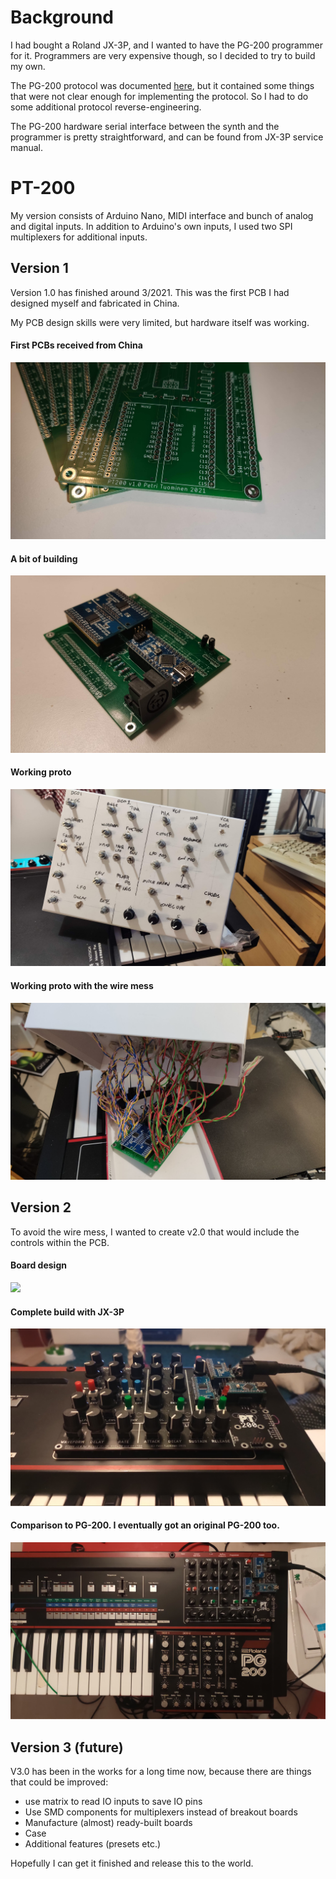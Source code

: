 # Background

I had bought a Roland JX-3P, and I wanted to have the PG-200 programmer for it. Programmers are very expensive though, so I decided to try to build my own.

The PG-200 protocol was documented [here](https://atosynth.blogspot.com/2015/05/free-pg-200.html), but it contained some things that were not clear enough for implementing the protocol. So I had to do some additional protocol reverse-engineering.

The PG-200 hardware serial interface between the synth and the programmer is pretty straightforward, and can be found from JX-3P service manual.


# PT-200

My version consists of Arduino Nano, MIDI interface and bunch of analog and digital inputs. In addition to Arduino's own inputs, I used two SPI multiplexers for additional inputs.


## Version 1

Version 1.0 has finished around 3/2021. This was the first PCB I had designed myself and fabricated in China. 

My PCB design skills were very limited, but hardware itself was working.


#### First PCBs received from China
![](/images/pt200/v1_pcbs.jpg)

#### A bit of building
![](/images/pt200/v1_first_tests.jpg)

#### Working proto
![](/images/pt200/v1_working_proto_b.jpg)

#### Working proto with the wire mess
![](/images/pt200/v1_working_proto_c.jpg)


## Version 2

To avoid the wire mess, I wanted to create v2.0 that would include the controls within the PCB.

#### Board design
![](/images/pt200/v2_top_black.jpg)

#### Complete build with JX-3P
![](/images/pt200/v2_pt200.jpg)

#### Comparison to PG-200. I eventually got an original PG-200 too.
![](/images/pt200/v2_pt200_and_pg200.jpg)


## Version 3 (future)

V3.0 has been in the works for a long time now, because there are things that could be improved:
- use matrix to read IO inputs to save IO pins
- Use SMD components for multiplexers instead of breakout boards
- Manufacture (almost) ready-built boards
- Case 
- Additional features (presets etc.)

Hopefully I can get it finished and release this to the world.


